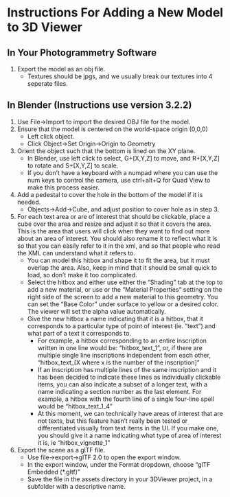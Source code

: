 # Instructions For Adding a New Model to 3D Viewer
## In Your Photogrammetry Software
1. Export the model as an obj file. 
    * Textures should be jpgs, and we usually break our textures into 4 seperate files.
## In Blender (Instructions use version 3.2.2)
1.	Use File->Import to import the desired OBJ file for the model.
2.	Ensure that the model is centered on the world-space origin (0,0,0)
    * Left click object.
    * Click Object->Set Origin->Origin to Geometry
3.	Orient the object such that the bottom is lined on the XY plane.
    * In Blender, use left click to select, G+[X,Y,Z] to move, and R+[X,Y,Z] to rotate and S+[X,Y,Z] to scale.
    * If you don’t have a keyboard with a numpad where you can use the num keys to control the camera, use ctrl+alt+Q for Quad View to make this process easier.
4.	Add a pedestal to cover the hole in the bottom of the model if it is needed. 
    * Objects->Add->Cube, and adjust position to cover hole as in step 3.
5.	For each text area or are of interest that should be clickable, place a cube over the area and resize and adjust it so that it covers the area. This is the area that users will click when they want to find out more about an area of interest. You should also rename it to reflect what it is so that you can easily refer to it in the xml, and so that people who read the XML can understand what it refers to. 
    * You can model this hitbox and shape it to fit the area, but it must overlap the area. Also, keep in mind that it should be small quick to load, so don’t make it too complicated.
    * Select the hitbox and either use either the “Shading” tab at the top to add a new material, or use or the “Material Properties” setting on the right side of the screen to add a new material to this geometry. You can set the “Base Color” under surface to yellow or a desired color. The viewer will set the alpha value automatically.
    * Give the new hitbox a name indicating that it is a hitbox, that it corresponds to a particular type of point of interest (ie. “text”) and what part of a text it corresponds to. 
        - For example, a hitbox corresponding to an entire inscription written in one line would be: “hitbox_text_1”, or, if there are multiple single line inscriptions independent from each other, “hitbox_text_[X where x is the number of the inscription]”
        - If an inscription has multiple lines of the same inscription and it has been decided to indicate these lines as individually clickable items, you can also indicate a subset of a longer text, with a name indicating a section number as the last element. For example, a hitbox with the fourth line of a single four-line spell would be “hitbox_text_1_4”
        - At this moment, we can technically have areas of interest that are not texts, but this feature hasn’t really been tested or differentiated visually from text items in the UI. If you make one, you should give it a name indicating what type of area of interest it is, ie “hitbox_vignette_1”
6. Export the scene as a glTF file.
    * Use file->export->glTF 2.0 to open the export window.
    * In the export window, under the Format dropdown, choose “glTF Embedded (*.gltf)”
    * Save the file in the assets directory in your 3DViewer project, in a subfolder with a descriptive name.
 


